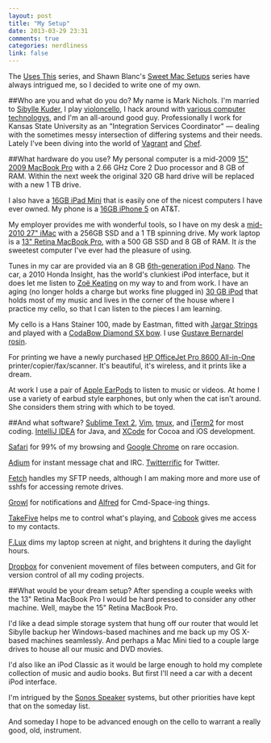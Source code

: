 ```yaml
---
layout: post
title: "My Setup"
date: 2013-03-29 23:31
comments: true
categories: nerdliness
link: false
---
```

The [Uses This](http://usesthis.com "Uses This") series, and Shawn Blanc's [Sweet Mac Setups](http://shawnblanc.net/sweet-mac-setups/ "Sweet Mac Setups") series have always intrigued me, so I decided to write one of my own.

##Who are you and what do you do?
My name is Mark Nichols. I'm married to [Sibylle Kuder](http://sibyllekuder.com "Sibylle Kuder Piano Studio"), I play [violoncello](http://cello.zanshin.net "Solfège"), I hack around with [various computer technologys](http://github/com/zan5hin "My GitHub"), and I'm an all-around good guy. Professionally I work for Kansas State University as an "Integration Services Coordinator" — dealing with the sometimes messy intersection of differing systems and their needs. Lately I've been diving into the world of [Vagrant](http://www.vagrantup.com "Vagrant") and [Chef](http://www.opscode.com/chef/ "Chef").

##What hardware do you use?
My personal computer is a mid-2009 [15" 2009 MacBook Pro](http://support.apple.com/kb/SP544?viewlocale=en_US&locale=en_US "15-inch Mid 2009") with a 2.66 GHz Core 2 Duo processor and 8 GB of RAM. Within the next week the original 320 GB hard drive will be replaced with a new 1 TB drive.

I also have a [16GB iPad Mini](http://www.apple.com/ipad-mini/overview/ "iPad Mini") that is easily one of the nicest computers I have ever owned. My phone is a [16GB iPhone 5](http://www.apple.com/iphone/ "iPhone") on AT&T.

My employer provides me with wonderful tools, so I have on my desk a [mid-2010 27" iMac](http://support.apple.com/kb/SP588 "27-inch iMac") with a 256GB SSD and a 1 TB spinning drive. My work laptop is a [13" Retina MacBook Pro](http://www.apple.com/macbook-pro/ "13-inch MacBook Pro"), with a 500 GB SSD and 8 GB of RAM. It *is* the sweetest computer I've ever had the pleasure of using. 

Tunes in my car are provided via an 8 GB [6th-generation iPod Nano](http://www.apple.com/support/ipodnano/6th_generation/ "iPod Nano"). The car, a 2010 Honda Insight, has the world's clunkiest iPod interface, but it does let me listen to [Zoë Keating](http://www.zoekeating.com "Zoë Keating") on my way to and from work. I have an aging (no longer holds a charge but works fine plugged in) [30 GB iPod](http://www.apple.com/support/ipod/earlier/ "iPod") that holds most of my music and lives in the corner of the house where I practice my cello, so that I can listen to the pieces I am learning.

My cello is a Hans Stainer 100, made by Eastman, fitted with [Jargar Strings](http://www.jargar-strings.com "Jargar Strings") and played with a [CodaBow Diamond SX bow](http://www.codabow.com/cello_sx.html "CodaBow Diamond SX"). I use [Gustave Bernardel rosin](http://www.amazon.com/The-Original-Bernadel-Rosin-Violin/dp/B000F3HK78 "Gustave Bernardel rosin"). 

For printing we have a newly purchased [HP OfficeJet Pro 8600 All-in-One](http://www.amazon.com/HP-Officejet-Wireless-Printer-Scanner/dp/B005O55U2Y/ref=sr_1_cc_2?s=aps&ie=UTF8&qid=1365305141&sr=1-2-catcorr&keywords=hp8600 "HP OfficeJet Pro 8600") printer/copier/fax/scanner. It's beautiful, it's wireless, and it prints like a dream.

At work I use a pair of [Apple EarPods](http://store.apple.com/us/product/MD827LL/A/apple-earpods-with-remote-and-mic?fnode=49 "EarPods") to listen to music or videos. At home I use a variety of earbud style earphones, but only when the cat isn't around. She considers them string with which to be toyed.

##And what software?
[Sublime Text 2](http://www.sublimetext.com "Sublime Text"), [Vim](http://www.vim.org "Vim"), [tmux](http://tmux.sourceforge.net "tmux"), and [iTerm2](http://www.iterm2.com/#/section/home "iTerm2") for most coding. [IntelliJ IDEA](http://www.jetbrains.com/idea/ "IntelliJ IDEA") for Java, and [XCode](https://developer.apple.com/xcode/ "XCode") for Cocoa and iOS development.

[Safari](http://www.apple.com/safari/ "Safari") for 99% of my browsing and [Google Chrome](https://www.google.com/intl/en/chrome/browser/ "Google Chrome") on rare occasion. 

[Adium](http://adium.im "Adium") for instant message chat and IRC. [Twitterrific](http://twitterrific.com/mac "Twitterrific") for Twitter. 

[Fetch](http://fetchsoftworks.com "Fetch") handles my SFTP needs, although I am making more and more use of sshfs for accessing remote drives.

[Growl](http://growl.info "Growl") for notifications and [Alfred](http://www.alfredapp.com "Alfred") for Cmd-Space-ing things.

[TakeFive](http://takefiveapp.com "TakFive") helps me to control what's playing, and [Cobook](https://cobook.co "Cobook") gives me access to my contacts. 

[F.Lux](http://stereopsis.com/flux/ "F.Lux") dims my laptop screen at night, and brightens it during the daylight hours. 

[Dropbox](https://www.dropbox.com "Dropbox") for convenient movement of files between computers, and Git for version control of all my coding projects. 

##What would be your dream setup?
After spending a couple weeks with the 13" Retina MacBook Pro I would be hard pressed to consider any other machine. Well, maybe the 15" Retina MacBook Pro. 

I'd like a dead simple storage system that hung off our router that would let Sibylle backup her Windows-based machines and me back up my OS X-based machines seamlessly. And perhaps a Mac Mini tied to a couple large drives to house all our music and DVD movies.

I'd also like an iPod Classic as it would be large enough to hold my complete collection of music and audio books. But first I'll need a car with a decent iPod interface.

I'm intrigued by the [Sonos Speaker](http://www.sonos.com/shop/products/play3 "Sonos") systems, but other priorities have kept that on the someday list.

And someday I hope to be advanced enough on the cello to warrant a really good, old, instrument. 
